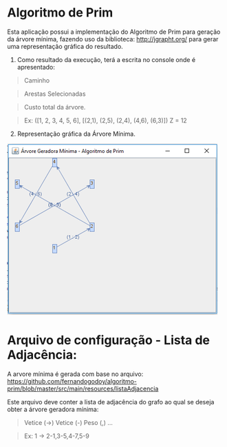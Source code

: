 # Algoritmo de Prim

Esta aplicação possui a implementação do Algoritmo de Prim para geração da árvore mínima, fazendo uso da biblioteca: http://jgrapht.org/ para gerar uma representação gráfica do resultado.

1) Como resultado da execução, terá a escrita no console onde é apresentado: 

 > Caminho 
 
 > Arestas Selecionadas
 
 > Custo total da árvore.
 
 > Ex: ([1, 2, 3, 4, 5, 6], [(2,1), (2,5), (2,4), (4,6), (6,3)]) Z = 12
 

2) Representação gráfica da Árvore Mínima.

<html>
	<img src="https://github.com/fernandogodoy/algoritmo-prim/blob/master/resultado.PNG"/>

</html>

# Arquivo de configuração - Lista de Adjacência:
A arvore mínima é gerada com base no arquivo: https://github.com/fernandogodoy/algoritmo-prim/blob/master/src/main/resources/listaAdjacencia

Este arquivo deve conter a lista de adjacência do grafo ao qual se deseja obter a árvore geradora mínima: 
 > Vetice (->) Vetice (-) Peso (,) ...

 > Ex: 1 -> 2-1,3-5,4-7,5-9
